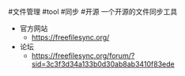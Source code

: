 #文件管理 #tool #同步 #开源 
一个开源的文件同步工具
- 官方网站
	- https://freefilesync.org/
- 论坛
	-  https://freefilesync.org/forum/?sid=3c3f3d34a133b0d30ab8ab3410f83ede
